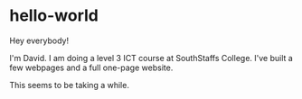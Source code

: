 # hello-world

Hey everybody!

I'm David. I am doing a level 3 ICT course at SouthStaffs College. 
I've built a few webpages and a full one-page website.

This seems to be taking a while. 